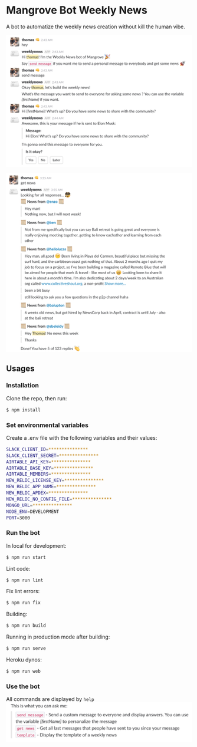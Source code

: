 # Mangrove Bot Weekly News

A bot to automatize the weekly news creation without kill the human vibe.

![send message](./public/screenshot_3.png)

![get news](./public/screenshot_2.png)

## Usages

### Installation

Clone the repo, then run:
```bash
$ npm install
```

### Set environmental variables

Create a .env file with the following variables and their values:
```bash
SLACK_CLIENT_ID=***************
SLACK_CLIENT_SECRET=***************
AIRTABLE_API_KEY=***************
AIRTABLE_BASE_KEY=***************
AIRTABLE_MEMBERS=***************
NEW_RELIC_LICENSE_KEY=***************
NEW_RELIC_APP_NAME=***************
NEW_RELIC_APDEX=***************
NEW_RELIC_NO_CONFIG_FILE=***************
MONGO_URL=***************
NODE_ENV=DEVELOPMENT
PORT=3000
```

### Run the bot

In local for development:
```bash
$ npm run start
```

Lint code:
```bash
$ npm run lint
```

Fix lint errors:
```bash
$ npm run fix
```

Building:
```bash
$ npm run build
```

Running in production mode after building:
```bash
$ npm run serve
```

Heroku dynos:
```bash
$ npm run web
```

### Use the bot

All commands are displayed by ```help```
![help commands](./public/screenshot_1.png)